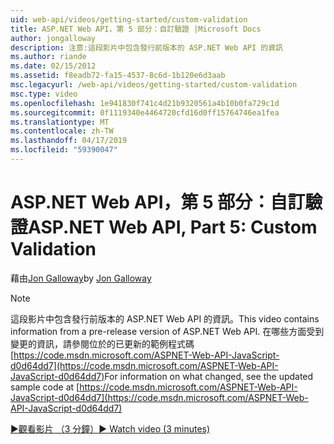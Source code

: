 ```yaml
---
uid: web-api/videos/getting-started/custom-validation
title: ASP.NET Web API，第 5 部分：自訂驗證 |Microsoft Docs
author: jongalloway
description: 注意:這段影片中包含發行前版本的 ASP.NET Web API 的資訊
ms.author: riande
ms.date: 02/15/2012
ms.assetid: f8eadb72-fa15-4537-8c6d-1b120e6d3aab
msc.legacyurl: /web-api/videos/getting-started/custom-validation
msc.type: video
ms.openlocfilehash: 1e941830f741c4d21b9320561a4b10b0fa729c1d
ms.sourcegitcommit: 0f1119340e4464720cfd16d0ff15764746ea1fea
ms.translationtype: MT
ms.contentlocale: zh-TW
ms.lasthandoff: 04/17/2019
ms.locfileid: "59390047"
---
```

# <a name="aspnet-web-api-part-5-custom-validation"></a><span data-ttu-id="58a67-103">ASP.NET Web API，第 5 部分：自訂驗證</span><span class="sxs-lookup"><span data-stu-id="58a67-103">ASP.NET Web API, Part 5: Custom Validation</span></span>

<span data-ttu-id="58a67-104">藉由[Jon Galloway](https://github.com/jongalloway)</span><span class="sxs-lookup"><span data-stu-id="58a67-104">by [Jon Galloway](https://github.com/jongalloway)</span></span>

> [!NOTE]
> <span data-ttu-id="58a67-105">這段影片中包含發行前版本的 ASP.NET Web API 的資訊。</span><span class="sxs-lookup"><span data-stu-id="58a67-105">This video contains information from a pre-release version of ASP.NET Web API.</span></span> <span data-ttu-id="58a67-106">在哪些方面受到變更的資訊，請參閱位於的已更新的範例程式碼 [https://code.msdn.microsoft.com/ASPNET-Web-API-JavaScript-d0d64dd7](https://code.msdn.microsoft.com/ASPNET-Web-API-JavaScript-d0d64dd7)</span><span class="sxs-lookup"><span data-stu-id="58a67-106">For information on what changed, see the updated sample code at [https://code.msdn.microsoft.com/ASPNET-Web-API-JavaScript-d0d64dd7](https://code.msdn.microsoft.com/ASPNET-Web-API-JavaScript-d0d64dd7)</span></span>

[<span data-ttu-id="58a67-107">&#9654;觀看影片 （3 分鐘）</span><span class="sxs-lookup"><span data-stu-id="58a67-107">&#9654; Watch video (3 minutes)</span></span>](https://channel9.msdn.com/Blogs/ASP-NET-Site-Videos/custom-validation)

